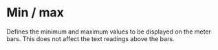# Min / max
Defines the minimum and maximum values to be displayed on the meter bars. This does not
affect the text readings above the bars.